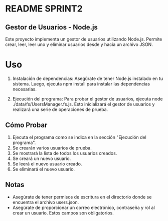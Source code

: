 # README SPRINT2 
## Gestor de Usuarios - Node.js
Este proyecto implementa un gestor de usuarios utilizando Node.js. Permite crear, leer, leer uno y eliminar usuarios desde y hacia un archivo JSON.

# Uso
1. Instalación de dependencias: Asegúrate de tener Node.js instalado en tu sistema. Luego, ejecuta npm install para instalar las dependencias necesarias.

2. Ejecución del programa: Para probar el gestor de usuarios, ejecuta node ./data/fs/UsersManager.fs.js. Esto inicializará el gestor de usuarios y realizará una serie de operaciones de prueba.

## Cómo Probar
1. Ejecuta el programa como se indica en la sección "Ejecución del programa".
2. Se crearán varios usuarios de prueba.
3. Se mostrará la lista de todos los usuarios creados.
4. Se creará un nuevo usuario.
5. Se leerá el nuevo usuario creado.
6. Se eliminará el nuevo usuario.


## Notas
- Asegúrate de tener permisos de escritura en el directorio donde se encuentra el archivo users.json.
- Asegúrate de proporcionar un correo electrónico, contraseña y rol al crear un usuario. Estos campos son obligatorios.